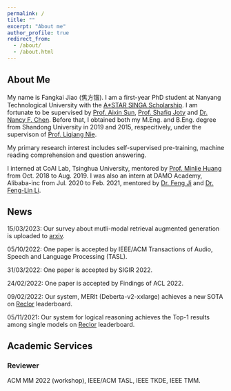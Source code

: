 ```yaml
---
permalink: /
title: ""
excerpt: "About me"
author_profile: true
redirect_from: 
  - /about/
  - /about.html
---
```


## About Me

My name is Fangkai Jiao (焦方锴). I am a first-year PhD student at Nanyang Technological University with the [A*STAR SINGA Scholarship](https://www.a-star.edu.sg/Scholarships/for-graduate-studies/singapore-international-graduate-award-singa). I am fortunate to be supervised by [Prof. Aixin Sun](https://personal.ntu.edu.sg/axsun/), [Prof. Shafiq Joty](https://raihanjoty.github.io/) and [Dr. Nancy F. Chen](https://sites.google.com/site/nancyfchen/home). Before that, I obtained both my M.Eng. and B.Eng. degree from Shandong University in 2019 and 2015, respecitively, under the supervison of [Prof. Liqiang Nie](https://liqiangnie.github.io/).

My primary research interest includes self-supervised pre-training, machine reading comprehension and question answering.

I interned at CoAI Lab, Tsinghua University, mentored by [Prof. Minlie Huang](http://coai.cs.tsinghua.edu.cn/hml) from Oct. 2018 to Aug. 2019. I was also an intern at DAMO Academy, Alibaba-inc from Jul. 2020 to Feb. 2021, mentored by [Dr. Feng Ji](http://scholar.google.com/citations?user=BxWZ-ZgAAAAJ&hl=zh-CN) and [Dr. Feng-Lin Li](http://scholar.google.it/citations?user=xo_dfnMAAAAJ&hl=en).

## News

15/03/2023: Our survey about mutli-modal retrieval augmented generation is uploaded to [arxiv](https://arxiv.org/abs/2303.10868).

05/10/2022: One paper is accepted by IEEE/ACM Transactions of Audio, Speech and Language Processing (TASL).

31/03/2022: One paper is accepted by SIGIR 2022.

24/02/2022: One paper is accepted by Findings of ACL 2022.

09/02/2022: Our system, MERIt (Deberta-v2-xxlarge) achieves a new SOTA on [Reclor](https://eval.ai/web/challenges/challenge-page/503/leaderboard/1347) leaderboard.

05/11/2021: Our system for logical reasoning achieves the Top-1 results among single models on [Reclor](https://eval.ai/web/challenges/challenge-page/503/leaderboard/1347) leaderboard.

## Academic Services

### Reviewer

ACM MM 2022 (workshop), IEEE/ACM TASL, IEEE TKDE, IEEE TMM.
